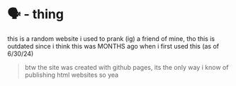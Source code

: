 # **🗣 - thing**
this is a random website i used to prank (ig) a friend of mine, tho this is outdated since i think this was MONTHS ago when i first used this (as of 6/30/24)
> btw the site was created with github pages, its the only way i know of publishing html websites so yea
